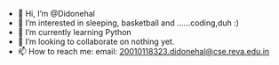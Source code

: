 - 👋 Hi, I’m @Didonehal
- 👀 I’m interested in sleeping, basketball and ......coding,duh :)
- 🌱 I’m currently learning Python 
- 💞️ I’m looking to collaborate on nothing yet.
- 📫 How to reach me:
      email: 20010118323.didonehal@cse.reva.edu.in

<!---
Didonehal/Didonehal is a ✨ special ✨ repository because its `README.md` (this file) appears on your GitHub profile.
You can click the Preview link to take a look at your changes.
--->
